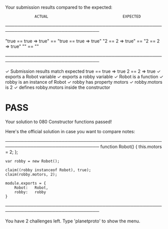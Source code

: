 Your submission results compared to the expected:

                 ACTUAL                                 EXPECTED
────────────────────────────────────────────────────────────────────────────────

   "true == true => true"              ==    "true == true => true"
   "2 == 2 => true"                    ==    "2 == 2 => true"
   ""                                  ==    ""

────────────────────────────────────────────────────────────────────────────────

✓ Submission results match expected
true == true => true
2 == 2 => true
✓ exports a Robot variable
✓ exports a robby variable
✓ Robot is a function
✓ robby is an instance of Robot
✓ robby has property motors
✓ robby.motors is 2
✓ defines robby.motors inside the constructor

# PASS

Your solution to 080 Constructor functions passed!

Here's the official solution in case you want to compare notes:

────────────────────────────────────────────────────────────────────────────────
    function Robot() {
        this.motors = 2;
    };

    var robby = new Robot();

    claim((robby instanceof Robot), true);
    claim(robby.motors, 2);

    module.exports = {
        Robot:   Robot,
        robby:   robby
    }

────────────────────────────────────────────────────────────────────────────────

You have 2 challenges left.
Type 'planetproto' to show the menu.
